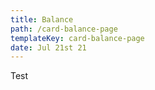 ```yaml
---
title: Balance
path: /card-balance-page
templateKey: card-balance-page
date: Jul 21st 21
---
```

Test
